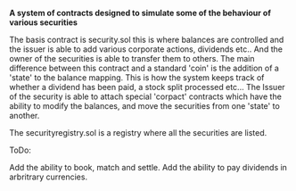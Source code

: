 **A system of contracts designed to simulate some of the behaviour of various securities**

The basis contract is security.sol this is where balances are controlled and the issuer is able to add various corporate actions, dividends etc.. And the owner of the securities is able to transfer them to others.
The main difference between this contract and a standard 'coin' is the addition of a 'state' to the balance mapping. This is how the system keeps track of whether a dividend has been paid, a stock split processed etc...
The Issuer of the security is able to attach special 'corpact' contracts which have the ability to modify the balances, and move the securities from one 'state' to another.

The securityregistry.sol is a registry where all the securities are listed.

ToDo:

Add the ability to book, match and settle.
Add the ability to pay dividends in arbritrary currencies.
